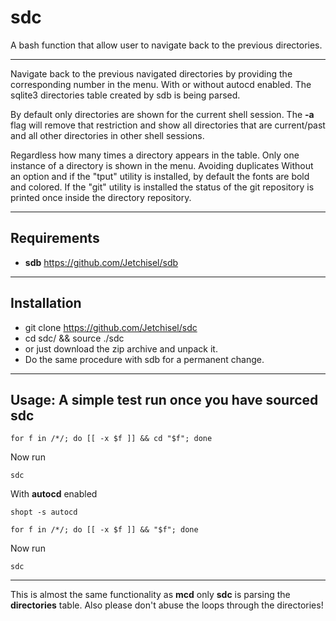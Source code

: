 
# sdc

A bash function that allow user to navigate back to the previous directories.

----
Navigate  back to  the previous navigated  directories  by providing
the corresponding number in the menu. With or without autocd enabled.
The sqlite3 directories table created by sdb is being parsed.

By default only directories are shown for the current shell session.
The **-a** flag will remove that  restriction  and show  all directories
that  are  current/past  and  all other  directories in  other shell
sessions.

Regardless how many times a directory appears in the table. Only one
instance of a directory is shown in the menu. Avoiding duplicates
Without an option and if the "tput" utility is installed, by default
the fonts are bold  and  colored. If the  "git" utility is installed
the status of the git repository is printed once inside the directory
repository.

----
## Requirements

* **sdb** https://github.com/Jetchisel/sdb

----
## Installation
* git clone https://github.com/Jetchisel/sdc
* cd sdc/ && source ./sdc
* or just download the zip archive and unpack it.
* Do the same procedure with sdb for a permanent change.

----
## Usage: A simple test run once you have sourced sdc

```shell
for f in /*/; do [[ -x $f ]] && cd "$f"; done
```

Now run

```shell
sdc
```

With **autocd** enabled
```shell
shopt -s autocd
```

```shell
for f in /*/; do [[ -x $f ]] && "$f"; done
```

Now run
```shell
sdc
```

----
This is almost the same functionality as **mcd** only **sdc** is parsing the **directories** table.
Also please don't abuse the loops through the directories!
